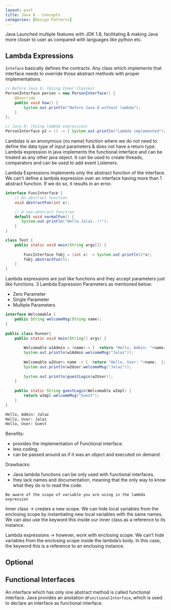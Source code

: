 ```yaml
---
layout: post
title: Java 8 - Concepts
categories: [Design Patterns]
---
```


Java Launched multiple features with JDK 1.8, facilitating & making Java more closer to user as compared with languages like python etc.

## Lambda Expressions

`Inteface` basically defines the contracts. Any class which implements that interface needs to override those abstract methods with proper implementations.

```java
// Before Java 8: (Using Inner Classes)
PersonInterface person = new PersonInterface() {  
    @Override 
    public void how() {
        System.out.println("Before Java 8 without lambda");
    }  
};

// Java 8: (Using lambda expression)
PersonInterface p2 = () -> { System.out.println("Lambda implemented"); };
```

Lambdas is an anonymous (no name) function where we do not need to define the data type of input parameters & does not have a return type. Lambda expression in java implements the functional interface and can be treated as any other java object. It can be used to create threads, comparators and can be used to add event Listeners.

Lambda Expressions implements only the abstract function of the interface.
We can't define a lambda expression over an interface having more than 1 abstract function. If we do so, it results in an error.

```java
interface FuncInterface {
    // An abstract function
    void abstractFun(int x);

    // A non-abstract function
    default void normalFun() {
       System.out.println("Hello Jalaz..!!");
    }
}

class Test {
    public static void main(String args[]) {
        
        FuncInterface fobj = (int x) -> System.out.println(2*x);
        fobj.abstractFun(5);
    }
}
```

Lambda expressions are just like functions and they accept parameters just like functions. 
3 Lambda Expression Parameters as mentioned below:

- Zero Parameter
- Single Parameter
- Multiple Parameters

```java
interface Welcomable {  
    public String welcomeMsg(String name);
}  
  
public class Runner{  
    public static void main(String[] args) {  
      
        Welcomable w1Admin = (name)-> {  return "Hello, Admin: "+name;  };  
        System.out.println(w1Admin.welcomeMsg("Jalaz"));  
          
        Welcomable w2User= name -> {  return "Hello, User: "+name;  };  
        System.out.println(w2User.welcomeMsg("Jalaz"));  
        
        System.out.println(guestLogin(w2User));  
    }  
    
    public static String guestLogin(Welcomable wImpl) {
        return wImpl.welcomeMsg("Guest");
    }
}
```
```bash
Hello, Admin: Jalaz
Hello, User: Jalaz
Hello, User: Guest
```

Benefits:
- provides the implementation of Functional interface.
- less coding.
- can be passed around as if it was an object and executed on demand.

Drawbacks:
- Java lambda functions can be only used with functional interfaces.
- they lack names and documentation, meaning that the only way to know what they do is to read the code.

`Be aware of the scope of variable you are using in the lambda expression`

Inner class -> creates a new scope. We can hide local variables from the enclosing scope by instantiating new local variables with the same names. We can also use the keyword this inside our inner class as a reference to its instance.

Lambda expressions -> however, work with enclosing scope. We can’t hide variables from the enclosing scope inside the lambda’s body. In this case, the keyword this is a reference to an enclosing instance.

## Optional


## Functional Interfaces

An interface which has only one abstract method is called functional interface. 
Java provides an anotation `@FunctionalInterface`, which is used to declare an interface as functional interface.

